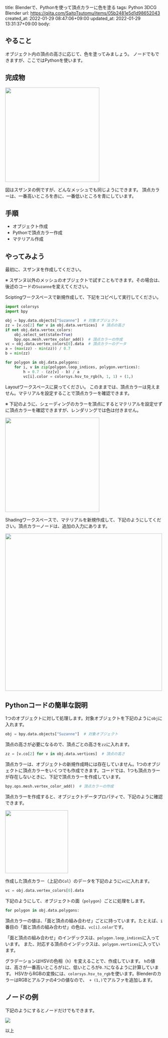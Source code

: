 title: Blenderで、Pythonを使って頂点カラーに色を塗る
tags: Python 3DCG Blender
url: https://qiita.com/SaitoTsutomu/items/05b2481e5d1d98652043
created_at: 2022-01-29 08:47:06+09:00
updated_at: 2022-01-29 13:31:37+09:00
body:

## やること

オブジェクト内の頂点の高さに応じて、色を塗ってみましょう。
ノードでもできますが、ここではPythonを使います。

## 完成物

<img src="https://qiita-image-store.s3.ap-northeast-1.amazonaws.com/0/13955/c21b226e-0c08-540c-1db4-b727372c0eb7.jpeg" width="300">

図はスザンヌの例ですが、どんなメッシュでも同じようにできます。
頂点カラーは、一番高いところを赤に、一番低いところを青にしています。

## 手順

- オブジェクト作成
- Pythonで頂点カラー作成
- マテリアル作成

## やってみよう

最初に、スザンヌを作成してください。

※ スザンヌ以外のメッシュのオブジェクトで試すこともできます。その場合は、後述のコードの`Suzanne`を変えてください。

Sciptingワークスペースで新規作成して、下記をコピペして実行してください。

```py
import colorsys
import bpy

obj = bpy.data.objects["Suzanne"]  # 対象オブジェクト
zz = [v.co[2] for v in obj.data.vertices]  # 頂点の高さ
if not obj.data.vertex_colors:
    obj.select_set(state=True)
    bpy.ops.mesh.vertex_color_add()  # 頂点カラーの作成
vc = obj.data.vertex_colors[0].data  # 頂点カラーのデータ
a = (max(zz) - min(zz)) / 0.7
b = min(zz)

for polygon in obj.data.polygons:
    for i, v in zip(polygon.loop_indices, polygon.vertices):
        h = 0.7 - (zz[v] - b) / a
        vc[i].color = colorsys.hsv_to_rgb(h, 1, 1) + (1,)
```

Layoutワークスペースに戻ってください。
このままでは、頂点カラーは見えません。マテリアルを設定することで頂点カラーを確認できます。

※ 下記のように、シェーディングのカラーを頂点にするとマテリアルを設定せずに頂点カラーを確認できますが、レンダリングでは色は付きません。

<img src="https://qiita-image-store.s3.ap-northeast-1.amazonaws.com/0/13955/45767f35-4563-7ea7-378d-c1c38b3c4786.jpeg" width="300">

Shadingワークスペースで、マテリアルを新規作成して、下記のようにしてください。頂点カラーノードは、追加の入力にあります。

<img src="https://qiita-image-store.s3.ap-northeast-1.amazonaws.com/0/13955/dcdd3077-8c00-7908-0bd9-9e357c293339.jpeg" width="500">

## Pythonコードの簡単な説明

1つのオブジェクトに対して処理します。対象オブジェクトを下記のように`obj`に入れます。

```py
obj = bpy.data.objects["Suzanne"]  # 対象オブジェクト
```

頂点の高さが必要になるので、頂点ごとの高さを`zz`に入れます。

```py
zz = [v.co[2] for v in obj.data.vertices]  # 頂点の高さ
```

頂点カラーは、オブジェクトの新規作成時には存在していません。1つのオブジェクトに頂点カラーをいくつでも作成できます。コードでは、1つも頂点カラーが存在しないときに、下記で頂点カラーを作成しています。

```py
bpy.ops.mesh.vertex_color_add()  # 頂点カラーの作成
```

頂点カラーを作成すると、オブジェクトデータプロパティで、下記のように確認できます。

<img src="https://qiita-image-store.s3.ap-northeast-1.amazonaws.com/0/13955/79698a44-a2a0-14ad-c2ca-c3fe5deadf1c.jpeg" width="200">

作成した頂点カラー（上記の`Col`）のデータを下記のように`vc`に入れます。

```py
vc = obj.data.vertex_colors[0].data
```

下記のようにして、オブジェクトの面（`polygon`）ごとに処理をします。

```py
for polygon in obj.data.polygons:
```

頂点カラーの値は、「面と頂点の組み合わせ」ごとに持っています。たとえば、`i`番目の「面と頂点の組み合わせ」の色は、`vc[i].color`です。

「面と頂点の組み合わせ」のインデックスは、`polygon.loop_indices`に入っています。
また、対応する頂点のインデックスは、`polygon.vertices`に入っています。

グラデーションはHSVの色相（`h`）を変えることで、作成しています。
`h`の値は、高さが一番高いところが`1`に、低いところが`0.7`になるように計算しています。
HSVからRGBの変換には、`colorsys.hsv_to_rgb`を使います。BlenderのカラーはRGBとアルファの4つの値なので、` + (1,)`でアルファを追加します。

## ノードの例

下記のようにするとノードだけでもできます。

<img src="https://qiita-image-store.s3.ap-northeast-1.amazonaws.com/0/13955/2baab017-4613-9fa5-4a12-4a75e66fe857.jpeg" width="６00">


以上

